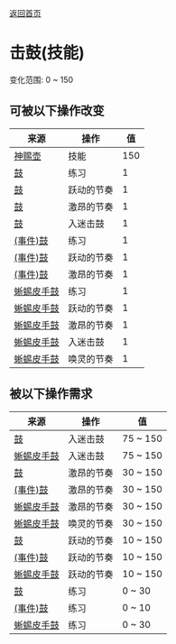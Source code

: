 [返回首页](index.md)  
# 击鼓(技能)  
变化范围: 0 ~ 150  
## 可被以下操作改变  
来源  |  操作  |  值  
----  |  ----  |  ----  
[神赐壶](CoconutFlaskAmbrosia.md)  |  技能  |  150  
[鼓](Drum.md)  |  练习  |  1  
[鼓](Drum.md)  |  跃动的节奏  |  1  
[鼓](Drum.md)  |  激昂的节奏  |  1  
[鼓](Drum.md)  |  入迷击鼓  |  1  
[(事件)鼓](Event_DrumMenu.md)  |  练习  |  1  
[(事件)鼓](Event_DrumMenu.md)  |  跃动的节奏  |  1  
[(事件)鼓](Event_DrumMenu.md)  |  激昂的节奏  |  1  
[蜥蜴皮手鼓](LizardDrum.md)  |  练习  |  1  
[蜥蜴皮手鼓](LizardDrum.md)  |  跃动的节奏  |  1  
[蜥蜴皮手鼓](LizardDrum.md)  |  激昂的节奏  |  1  
[蜥蜴皮手鼓](LizardDrum.md)  |  入迷击鼓  |  1  
[蜥蜴皮手鼓](LizardDrum.md)  |  唤灵的节奏  |  1  
## 被以下操作需求  
来源  |  操作  |  值  
----  |  ----  |  ----  
[鼓](Drum.md)  |  入迷击鼓  |  75 ~ 150  
[蜥蜴皮手鼓](LizardDrum.md)  |  入迷击鼓  |  75 ~ 150  
[鼓](Drum.md)  |  激昂的节奏  |  30 ~ 150  
[(事件)鼓](Event_DrumMenu.md)  |  激昂的节奏  |  30 ~ 150  
[蜥蜴皮手鼓](LizardDrum.md)  |  激昂的节奏  |  30 ~ 150  
[蜥蜴皮手鼓](LizardDrum.md)  |  唤灵的节奏  |  30 ~ 150  
[鼓](Drum.md)  |  跃动的节奏  |  10 ~ 150  
[(事件)鼓](Event_DrumMenu.md)  |  跃动的节奏  |  10 ~ 150  
[蜥蜴皮手鼓](LizardDrum.md)  |  跃动的节奏  |  10 ~ 150  
[鼓](Drum.md)  |  练习  |  0 ~ 30  
[(事件)鼓](Event_DrumMenu.md)  |  练习  |  0 ~ 10  
[蜥蜴皮手鼓](LizardDrum.md)  |  练习  |  0 ~ 30  
